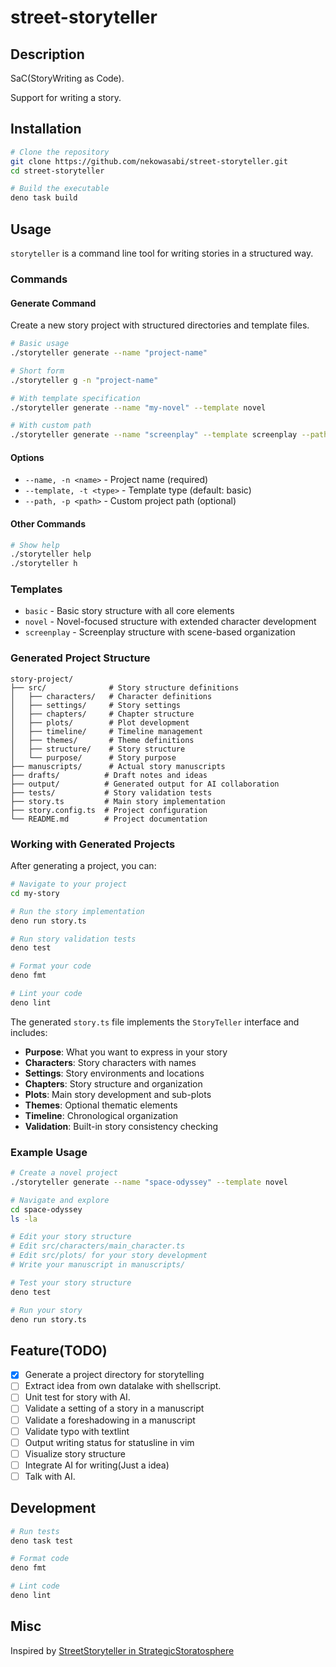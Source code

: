 # street-storyteller

## Description

SaC(StoryWriting as Code).

Support for writing a story.

## Installation

```bash
# Clone the repository
git clone https://github.com/nekowasabi/street-storyteller.git
cd street-storyteller

# Build the executable
deno task build
```

## Usage

`storyteller` is a command line tool for writing stories in a structured way.

### Commands

#### Generate Command

Create a new story project with structured directories and template files.

```bash
# Basic usage
./storyteller generate --name "project-name"

# Short form
./storyteller g -n "project-name"

# With template specification
./storyteller generate --name "my-novel" --template novel

# With custom path
./storyteller generate --name "screenplay" --template screenplay --path ~/stories
```

#### Options

- `--name, -n <name>` - Project name (required)
- `--template, -t <type>` - Template type (default: basic)
- `--path, -p <path>` - Custom project path (optional)

#### Other Commands

```bash
# Show help
./storyteller help
./storyteller h
```

### Templates

- `basic` - Basic story structure with all core elements
- `novel` - Novel-focused structure with extended character development
- `screenplay` - Screenplay structure with scene-based organization

### Generated Project Structure

```
story-project/
├── src/              # Story structure definitions
│   ├── characters/   # Character definitions
│   ├── settings/     # Story settings
│   ├── chapters/     # Chapter structure
│   ├── plots/        # Plot development
│   ├── timeline/     # Timeline management
│   ├── themes/       # Theme definitions
│   ├── structure/    # Story structure
│   └── purpose/      # Story purpose
├── manuscripts/      # Actual story manuscripts
├── drafts/          # Draft notes and ideas
├── output/          # Generated output for AI collaboration
├── tests/           # Story validation tests
├── story.ts         # Main story implementation
├── story.config.ts  # Project configuration
└── README.md        # Project documentation
```

### Working with Generated Projects

After generating a project, you can:

```bash
# Navigate to your project
cd my-story

# Run the story implementation
deno run story.ts

# Run story validation tests
deno test

# Format your code
deno fmt

# Lint your code
deno lint
```

The generated `story.ts` file implements the `StoryTeller` interface and includes:

- **Purpose**: What you want to express in your story
- **Characters**: Story characters with names
- **Settings**: Story environments and locations
- **Chapters**: Story structure and organization
- **Plots**: Main story development and sub-plots
- **Themes**: Optional thematic elements
- **Timeline**: Chronological organization
- **Validation**: Built-in story consistency checking

### Example Usage

```bash
# Create a novel project
./storyteller generate --name "space-odyssey" --template novel

# Navigate and explore
cd space-odyssey
ls -la

# Edit your story structure
# Edit src/characters/main_character.ts
# Edit src/plots/ for your story development
# Write your manuscript in manuscripts/

# Test your story structure
deno test

# Run your story
deno run story.ts
```

## Feature(TODO)

- [x] Generate a project directory for storytelling
- [ ] Extract idea from own datalake with shellscript.
- [ ] Unit test for story with AI.
- [ ] Validate a setting of a story in a manuscript
- [ ] Validate a foreshadowing in a manuscript
- [ ] Validate typo with textlint
- [ ] Output writing status for statusline in vim
- [ ] Visualize story structure
- [ ] Integrate AI for writing(Just a idea)
- [ ] Talk with AI.

## Development

```bash
# Run tests
deno task test

# Format code
deno fmt

# Lint code
deno lint
```

## Misc

Inspired by
[StreetStoryteller in StrategicStoratosphere](http://motonaga.world.coocan.jp/)
